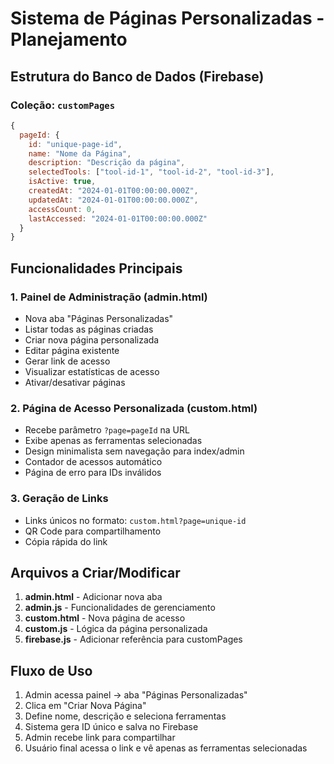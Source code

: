 # Sistema de Páginas Personalizadas - Planejamento

## Estrutura do Banco de Dados (Firebase)

### Coleção: `customPages`
```javascript
{
  pageId: {
    id: "unique-page-id",
    name: "Nome da Página",
    description: "Descrição da página",
    selectedTools: ["tool-id-1", "tool-id-2", "tool-id-3"],
    isActive: true,
    createdAt: "2024-01-01T00:00:00.000Z",
    updatedAt: "2024-01-01T00:00:00.000Z",
    accessCount: 0,
    lastAccessed: "2024-01-01T00:00:00.000Z"
  }
}
```

## Funcionalidades Principais

### 1. Painel de Administração (admin.html)
- Nova aba "Páginas Personalizadas"
- Listar todas as páginas criadas
- Criar nova página personalizada
- Editar página existente
- Gerar link de acesso
- Visualizar estatísticas de acesso
- Ativar/desativar páginas

### 2. Página de Acesso Personalizada (custom.html)
- Recebe parâmetro `?page=pageId` na URL
- Exibe apenas as ferramentas selecionadas
- Design minimalista sem navegação para index/admin
- Contador de acessos automático
- Página de erro para IDs inválidos

### 3. Geração de Links
- Links únicos no formato: `custom.html?page=unique-id`
- QR Code para compartilhamento
- Cópia rápida do link

## Arquivos a Criar/Modificar

1. **admin.html** - Adicionar nova aba
2. **admin.js** - Funcionalidades de gerenciamento
3. **custom.html** - Nova página de acesso
4. **custom.js** - Lógica da página personalizada
5. **firebase.js** - Adicionar referência para customPages

## Fluxo de Uso

1. Admin acessa painel → aba "Páginas Personalizadas"
2. Clica em "Criar Nova Página"
3. Define nome, descrição e seleciona ferramentas
4. Sistema gera ID único e salva no Firebase
5. Admin recebe link para compartilhar
6. Usuário final acessa o link e vê apenas as ferramentas selecionadas

